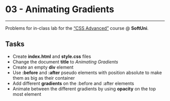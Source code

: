 # 03 - Animating Gradients
------
Problems for in-class lab for the [“CSS Advanced”](https://softuni.bg/trainings/2259/css-advanced-march-2019) course @ **SoftUni**.


## Tasks
* Create **index.html** and **style.css** files
* Change the document **title** to *Animating Gradients*
* Create an empty **div** element
* Use **:before** and **:after** pseudo elements with position absolute to make them as big as their container
* Add different **gradients** on the :before and :after elements
* Animate between the different gradients by using **opacity** on the top most element
